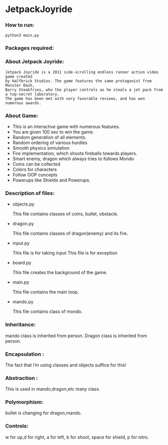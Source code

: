# JetpackJoyride
### How to run:
    python3 main.py
### Packages required:
### About Jetpack Joyride:
    Jetpack Joyride is a 2011 side-scrolling endless runner action video game created 
    by Halfbrick Studios. The game features the same protagonist from Monster Dash,
    Barry Steakfries, who the player controls as he steals a jet pack from a top-secret laboratory. 
    The game has been met with very favorable reviews, and has won numerous awards.
### About Game:
   * This is an interactive game with numerous features.
   * You are given 100 sec to win the game.
   * Random generation of all elements.
   * Random ordering of various hurdles
   * Smooth physics simiulation
   * Fire implementation, which shoots fireballs towards players.
   * Smart enemy, dragon which always tries to follows Mondo
   * Coins can be collected
   * Colors for characters
   * Follow OOP concepts
   * Powerups like Shields and Powerups.
    
### Description of files:
* objects.py

  
  This file contains classes of coins, bullet, obstacle.
* dragon.py
  
  This file contains classes of dragon(enemy) and its fire.
* input.py
  
  This file is for taking input
  This file is for exception
* board.py

  
  This file creates the background of the game.
* main.py
  
  This file contains the main loop.
* mando.py

  This file contains class of mondo.

### Inheritance:
  mando class is inherited from person.
  Dragon class is inherited from person.
### Encapsulation :
  The fact that I’m using classes and objects suffice for this!
### Abstraction :
  This is used in mando,dragon,etc many class.
### Polymorphism:
  bullet is changing for dragon,mando.
### Controls:
w for up,d for right, a for left, b for shoot, space for shield, p for nitro.
